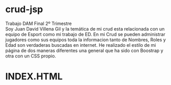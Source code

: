 # crud-jsp
Trabajo DAM Final 2º Trimestre </br>
Soy Juan David Villena Gil y la temática de mi crud esta relacionada con un equipo de Esport como mi trabajo de ED.
En mi Crud se pueden administrar jugadores como sus equipos toda la informacion tanto de Nombres, Roles y Edad son verdaderas buscadas en internet. He realizado el estilo de mi página de dos maneras diferentes una general que ha sido con Boostrap y otra con un CSS propio.
<h1>INDEX.HTML</h1>
